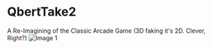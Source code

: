 # QbertTake2
A Re-Imagining of the Classic Arcade Game (3D faking it's 2D. Clever, Right?)
![Image 1](https://user-images.githubusercontent.com/43393210/131399912-c3247efb-217a-4c67-93e2-0305556b43ed.JPG)
